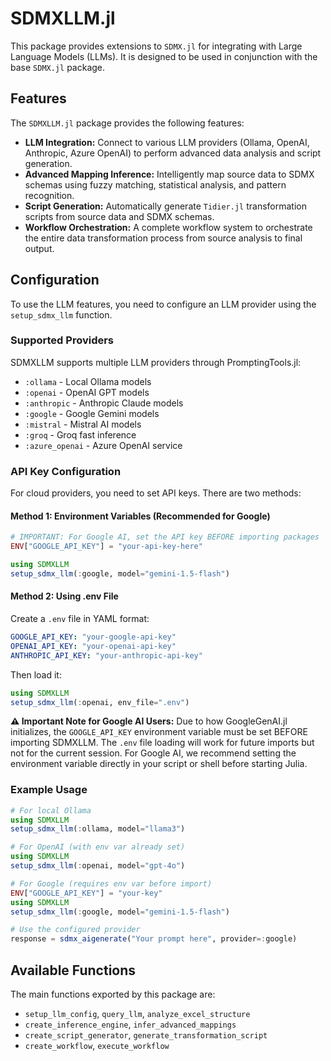 # SDMXLLM.jl

This package provides extensions to `SDMX.jl` for integrating with Large Language Models (LLMs). It is designed to be used in conjunction with the base `SDMX.jl` package.

## Features

The `SDMXLLM.jl` package provides the following features:

*   **LLM Integration:** Connect to various LLM providers (Ollama, OpenAI, Anthropic, Azure OpenAI) to perform advanced data analysis and script generation.
*   **Advanced Mapping Inference:** Intelligently map source data to SDMX schemas using fuzzy matching, statistical analysis, and pattern recognition.
*   **Script Generation:** Automatically generate `Tidier.jl` transformation scripts from source data and SDMX schemas.
*   **Workflow Orchestration:** A complete workflow system to orchestrate the entire data transformation process from source analysis to final output.

## Configuration

To use the LLM features, you need to configure an LLM provider using the `setup_sdmx_llm` function.

### Supported Providers

SDMXLLM supports multiple LLM providers through PromptingTools.jl:
- `:ollama` - Local Ollama models
- `:openai` - OpenAI GPT models  
- `:anthropic` - Anthropic Claude models
- `:google` - Google Gemini models
- `:mistral` - Mistral AI models
- `:groq` - Groq fast inference
- `:azure_openai` - Azure OpenAI service

### API Key Configuration

For cloud providers, you need to set API keys. There are two methods:

#### Method 1: Environment Variables (Recommended for Google)
```julia
# IMPORTANT: For Google AI, set the API key BEFORE importing packages
ENV["GOOGLE_API_KEY"] = "your-api-key-here"

using SDMXLLM
setup_sdmx_llm(:google, model="gemini-1.5-flash")
```

#### Method 2: Using .env File
Create a `.env` file in YAML format:
```yaml
GOOGLE_API_KEY: "your-google-api-key"
OPENAI_API_KEY: "your-openai-api-key"
ANTHROPIC_API_KEY: "your-anthropic-api-key"
```

Then load it:
```julia
using SDMXLLM
setup_sdmx_llm(:openai, env_file=".env")
```

**⚠️ Important Note for Google AI Users:**
Due to how GoogleGenAI.jl initializes, the `GOOGLE_API_KEY` environment variable must be set BEFORE importing SDMXLLM. The `.env` file loading will work for future imports but not for the current session. For Google AI, we recommend setting the environment variable directly in your script or shell before starting Julia.

### Example Usage

```julia
# For local Ollama
using SDMXLLM
setup_sdmx_llm(:ollama, model="llama3")

# For OpenAI (with env var already set)
using SDMXLLM
setup_sdmx_llm(:openai, model="gpt-4o")

# For Google (requires env var before import)
ENV["GOOGLE_API_KEY"] = "your-key"
using SDMXLLM
setup_sdmx_llm(:google, model="gemini-1.5-flash")

# Use the configured provider
response = sdmx_aigenerate("Your prompt here", provider=:google)
```

## Available Functions

The main functions exported by this package are:

*   `setup_llm_config`, `query_llm`, `analyze_excel_structure`
*   `create_inference_engine`, `infer_advanced_mappings`
*   `create_script_generator`, `generate_transformation_script`
*   `create_workflow`, `execute_workflow`
